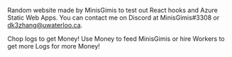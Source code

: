 Random website made by MinisGimis to test out React hooks and Azure Static Web Apps. You can contact me on Discord at MinisGimis#3308 or dk3zhang@uwaterloo.ca.

Chop logs to get Money! Use Money to feed MinisGimis or hire Workers to get more Logs for more Money!
